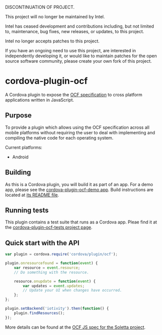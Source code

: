 DISCONTINUATION OF PROJECT.

This project will no longer be maintained by Intel.

Intel has ceased development and contributions including, but not limited to, maintenance, bug fixes, new releases, or updates, to this project. 

Intel no longer accepts patches to this project.

If you have an ongoing need to use this project, are interested in independently developing it, or would like to maintain patches for the open source software community, please create your own fork of this project. 
# cordova-plugin-ocf

A Cordova plugin to expose the [OCF
specification](https://openconnectivity.org/resources/specifications) to cross
platform applications written in JavaScript.


## Purpose

To provide a plugin which allows using the OCF specification across all mobile
platforms without requiring the user to deal with implementing and compiling
the native code for each operating system.

Current platforms:
 * Android

## Building

As this is a Cordova plugin, you will build it as part of an app. For a demo
app, please see the [cordova-plugin-ocf-demo
app](https://github.com/siovene/cordova-plugin-ocf-demo).  Build instructions
are located at [its README
file](https://github.com/siovene/cordova-plugin-ocf-demo/blob/master/README.md).

## Running tests

This plugin contains a test suite that runs as a Cordova app. Pleae find it at
the [cordova-plugin-ocf-tests project
page](https://github.com/siovene/cordova-plugin-ocf-tests).

## Quick start with the API

```javascript
var plugin = cordova.require('cordova/plugin/ocf');

plugin.onresourcefound = function(event) {
    var resource = event.resource;
    // Do something with the resource.

    resource.onupdate = function(event) {
        var updates = event.updates;
        // Update your UI when changes have occurred.
    };
};

plugin.setBackend('iotivity').then(function() {
    plugin.findResources();
});
```

More details can be found at the [OCF JS spec for the Soletta
project](https://github.com/zolkis/soletta/blob/master/doc/js-spec/ocf.md).
